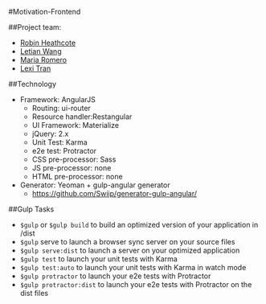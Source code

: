 #Motivation-Frontend

##Project team:
* [Robin Heathcote](https://github.com/RobinHeathcote)
* [Letian Wang](https://github.com/letianw91)
* [Maria Romero](https://github.com/MariaRomero)
* [Lexi Tran](https://github.com/lexiht)

##Technology
+ Framework: AngularJS
  + Routing: ui-router
  + Resource handler:Restangular
  + UI Framework: Materialize
  + jQuery: 2.x
  + Unit Test: Karma
  + e2e test: Protractor
  + CSS pre-processor: Sass
  + JS pre-processor: none
  + HTML pre-processor: none
+ Generator: Yeoman + gulp-angular generator
    * https://github.com/Swiip/generator-gulp-angular/

##Gulp Tasks
+ `$gulp` or `$gulp build` to build an optimized version of your application in /dist
+ `$gulp` serve to launch a browser sync server on your source files
+ `$gulp serve:dist` to launch a server on your optimized application
+ `$gulp test` to launch your unit tests with Karma
+ `$gulp test:auto` to launch your unit tests with Karma in watch mode
+ `$gulp protractor` to launch your e2e tests with Protractor
+ `$gulp protractor:dist` to launch your e2e tests with Protractor on the dist files
